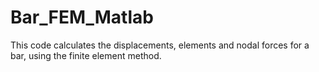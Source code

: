# Bar_FEM_Matlab
This code calculates the displacements, elements and nodal forces for a bar, using the finite element method.
